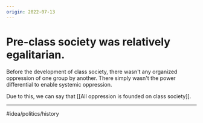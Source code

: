 ```yaml
---
origin: 2022-07-13
---
```

# Pre-class society was relatively egalitarian. 
Before the development of class society, there wasn't any organized oppression of one group by another. There simply wasn't the power differential to enable systemic oppression.

Due to this, we can say that [[All oppression is founded on class society]]. 

---
#idea/politics/history 